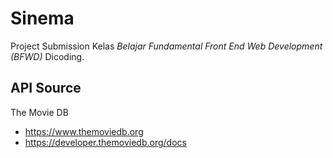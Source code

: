 # Sinema

Project Submission Kelas *Belajar Fundamental Front End Web Development (BFWD)* Dicoding.

## API Source

The Movie DB
- https://www.themoviedb.org
- https://developer.themoviedb.org/docs